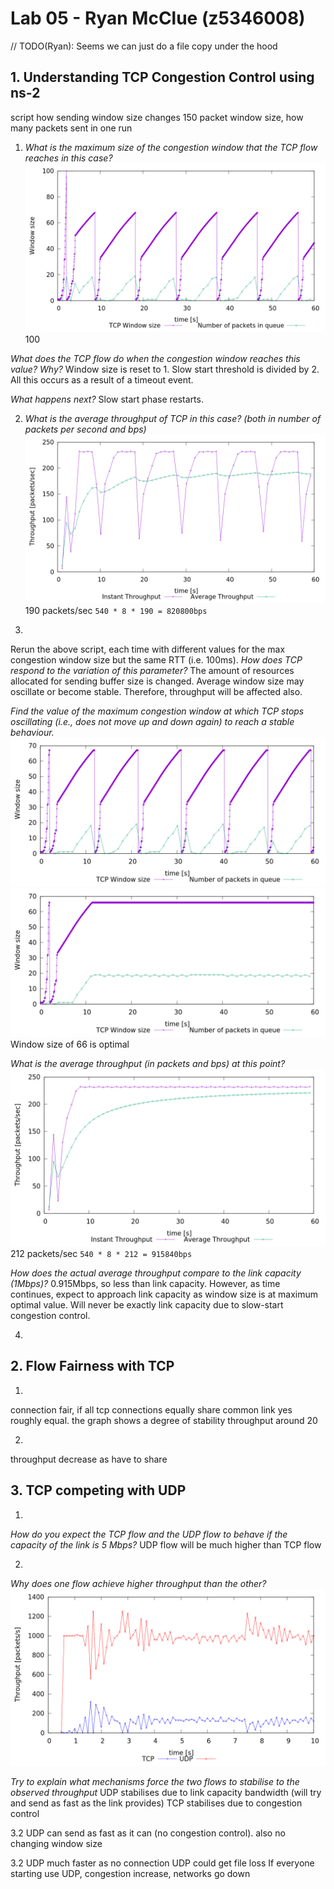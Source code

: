 # Lab 05 - Ryan McClue (z5346008)

// TODO(Ryan): Seems we can just do a file copy under the hood

## 1. Understanding TCP Congestion Control using ns-2

script how sending window size changes
150 packet window size, how many packets sent in one run

1. *What is the maximum size of the congestion window that the TCP flow reaches in this case?* 
![](q1.png)
100

*What does the TCP flow do when the congestion window reaches this value? Why?*
Window size is reset to 1. Slow start threshold is divided by 2. 
All this occurs as a result of a timeout event.

*What happens next?*
Slow start phase restarts.

2.  *What is the average throughput of TCP in this case? 
(both in number of packets per second and bps)*
![](q2.png)
190 packets/sec
`540 * 8 * 190 = 820800bps`

3. 
Rerun the above script, each time with different values for the max congestion window size 
but the same RTT (i.e. 100ms). 
*How does TCP respond to the variation of this parameter?*
The amount of resources allocated for sending buffer size is changed.
Average window size may oscillate or become stable.
Therefore, throughput will be affected also.

*Find the value of the maximum congestion window at which TCP stops oscillating 
(i.e., does not move up and down again) to reach a stable behaviour.*
![](q3.png)
![](q4.png)
Window size of 66 is optimal

*What is the average throughput (in packets and bps) at this point?*
![](q5.png)
212 packets/sec
`540 * 8 * 212 = 915840bps`

*How does the actual average throughput compare to the link capacity (1Mbps)?*
0.915Mbps, so less than link capacity.
However, as time continues, expect to approach link capacity as window size is at maximum optimal value.
Will never be exactly link capacity due to slow-start congestion control.

4.

## 2. Flow Fairness with TCP
1.
connection fair, if all tcp connections equally share common link
yes roughly equal. the graph shows a degree of stability throughput around 20

2. 
throughput decrease as have to share

## 3. TCP competing with UDP
1.
*How do you expect the TCP flow and the UDP flow to behave if the capacity of the link is 5 Mbps?*
UDP flow will be much higher than TCP flow

2.
*Why does one flow achieve higher throughput than the other?* 
![](q6.png)

*Try to explain what mechanisms force the two flows to stabilise to the observed throughput*
UDP stabilises due to link capacity bandwidth (will try and send as fast as the link provides) 
TCP stabilises due to congestion control

3.2 
UDP can send as fast as it can (no congestion control).
also no changing window size

3.2
UDP much faster as no connection
UDP could get file loss
If everyone starting use UDP, congestion increase, networks go down

